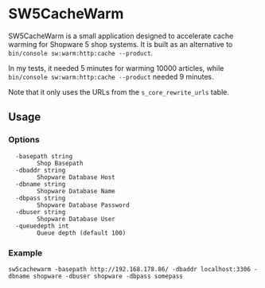 # SW5CacheWarm
SW5CacheWarm is a small application designed to accelerate cache warming for Shopware 5 shop systems.
It is built as an alternative to `bin/console sw:warm:http:cache --product`.  

In my tests, it needed 5 minutes for warming 10000 articles, while `bin/console sw:warm:http:cache --product` needed 9
minutes.

Note that it only uses the URLs from the `s_core_rewrite_urls` table.
## Usage
### Options
```text
  -basepath string
        Shop Basepath
  -dbaddr string
        Shopware Database Host
  -dbname string
        Shopware Database Name
  -dbpass string
        Shopware Database Password
  -dbuser string
        Shopware Database User
  -queuedepth int
        Queue depth (default 100)
```
### Example
```text
sw5cachewarm -basepath http://192.168.178.86/ -dbaddr localhost:3306 -dbname shopware -dbuser shopware -dbpass somepass
```